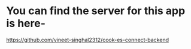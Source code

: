 # You can find the server for this app is here-

https://github.com/vineet-singhal2312/cook-es-connect-backend
